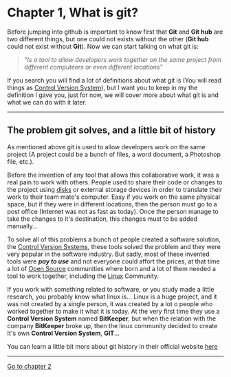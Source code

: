 # Chapter 1, What is git?

Before jumping into github is important to know first that **Git** and **Git hub** are two different things, but one could not exists without the other (**Git hub** could not exist without **Git**). Now we can start talking on what git is: 

> _"Is a tool to allow developers work together on the same project from different computeers or even different locations"_

If you search you will find a lot of definitions about what git is (You will read things as [Control Version System](https://en.wikipedia.org/wiki/Version_control)), but I want you to keep in my the definition I gave you, just for now, we will cover more about what git is and what we can do with it later.

---

## The problem git solves, and a little bit of history

As mentioned above git is used to allow developers work on the same project (A project could be a bunch of files, a word document, a Photoshop file, etc.). 

Before the invention of any tool that allows this collaborative work, it was a real pain to work with others. People used to share their code or changes to the project using [disks](https://es.wikipedia.org/wiki/Disquete) or external storage devices in order to translate their work to their team mate's computer. Easy if you work on the same physical space, but if they were in different locations, then the person must go to a post office (Internet was not as fast as today). Once the person manage to take the changes to it's destination, this changes must to be added manually... 

To solve all of this problems a bunch of people created a software solution, the [Control Version Systems](https://medium.com/@mehran.hrajabi98/a-brief-history-of-version-control-systems-vcss-5881f07ba0e1), these tools solved the problem and they were very popular in the software industry. But sadly, most of these invented tools were _**pay to use**_ and not everyone could affort the prices, at that time a lot of [Open Source](https://en.wikipedia.org/wiki/Open-source_software) communities where born and a lot of them needed a tool to work together, including the [Linux](https://en.wikipedia.org/wiki/Linux) Community. 

If you work with something related to software, or you study made a little research, you probably know what linux is... Linux is a huge project, and it was not created by a single person, it was created by a lot o people who worked together to make it what it is today. At the very first time they use a **Control Version System** named **BitKeeper**, but when the relation with the company **BitKeeper** broke up, then the linux community decided to create It's own **Control Version System**, **GIT**...

You can learn a little bit more about git history in their official website [here](https://git-scm.com/book/en/v2/Getting-Started-A-Short-History-of-Git)

---

[Go to chapter 2](https://github.com/alejandro-devop/git-github-notes/blob/main/2-chapter/notes.md)